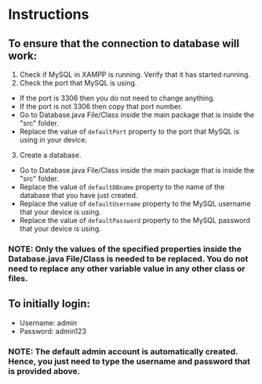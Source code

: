 # Instructions

## To ensure that the connection to database will work:

1.  Check if MySQL in XAMPP is running. Verify that it has started running.
2.  Check the port that MySQL is using. 
-   If the port is 3306 then you do not need to change anything. 
-   If the port is not 3306 then copy that port number.
-   Go to Database.java File/Class inside the main package that is inside the "src" folder.
-   Replace the value of `defaultPort` property to the port that MySQL is using in your device.
3.  Create a database.
-   Go to Database.java File/Class inside the main package that is inside the "src" folder.
-   Replace the value of `defaultDBname` property to the name of the database that you have just created.
-   Replace the value of `defaultUsername` property to the MySQL username that your device is using.
-   Replace the value of `defaultPassword` property to the MySQL password that your device is using.

### NOTE: Only the values of the specified properties inside the Database.java File/Class is needed to be replaced. You do not need to replace any other variable value in any other class or files.

## To initially login:
-   Username: admin
-   Password: admin123

### NOTE: The default admin account is automatically created. Hence, you just need to type the username and password that is provided above.